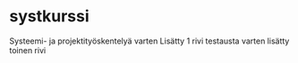 # systkurssi
Systeemi- ja projektityöskentelyä varten
Lisätty 1 rivi testausta varten
lisätty toinen rivi